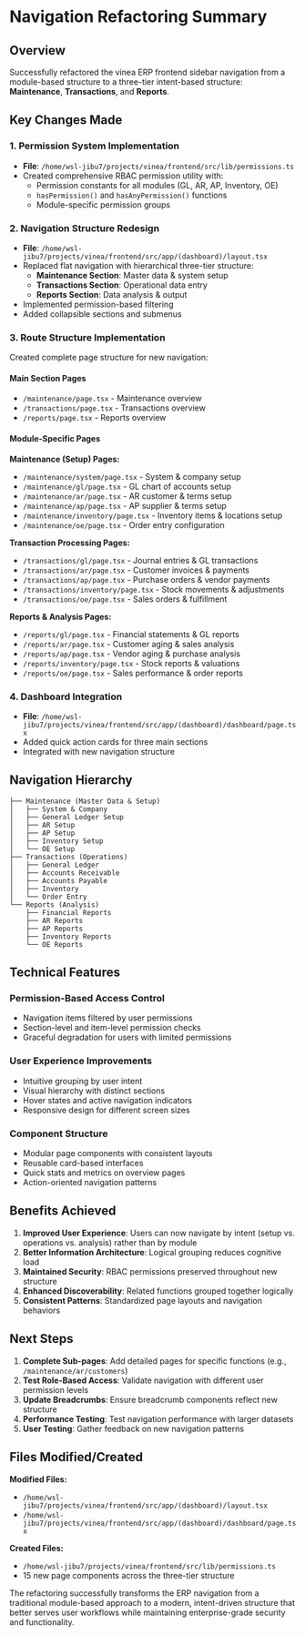 # Navigation Refactoring Summary

## Overview
Successfully refactored the vinea ERP frontend sidebar navigation from a module-based structure to a three-tier intent-based structure: **Maintenance**, **Transactions**, and **Reports**.

## Key Changes Made

### 1. Permission System Implementation
- **File**: `/home/wsl-jibu7/projects/vinea/frontend/src/lib/permissions.ts`
- Created comprehensive RBAC permission utility with:
  - Permission constants for all modules (GL, AR, AP, Inventory, OE)
  - `hasPermission()` and `hasAnyPermission()` functions
  - Module-specific permission groups

### 2. Navigation Structure Redesign
- **File**: `/home/wsl-jibu7/projects/vinea/frontend/src/app/(dashboard)/layout.tsx`
- Replaced flat navigation with hierarchical three-tier structure:
  - **Maintenance Section**: Master data & system setup
  - **Transactions Section**: Operational data entry
  - **Reports Section**: Data analysis & output
- Implemented permission-based filtering
- Added collapsible sections and submenus

### 3. Route Structure Implementation
Created complete page structure for new navigation:

#### Main Section Pages
- `/maintenance/page.tsx` - Maintenance overview
- `/transactions/page.tsx` - Transactions overview  
- `/reports/page.tsx` - Reports overview

#### Module-Specific Pages
**Maintenance (Setup) Pages:**
- `/maintenance/system/page.tsx` - System & company setup
- `/maintenance/gl/page.tsx` - GL chart of accounts setup
- `/maintenance/ar/page.tsx` - AR customer & terms setup
- `/maintenance/ap/page.tsx` - AP supplier & terms setup
- `/maintenance/inventory/page.tsx` - Inventory items & locations setup
- `/maintenance/oe/page.tsx` - Order entry configuration

**Transaction Processing Pages:**
- `/transactions/gl/page.tsx` - Journal entries & GL transactions
- `/transactions/ar/page.tsx` - Customer invoices & payments
- `/transactions/ap/page.tsx` - Purchase orders & vendor payments
- `/transactions/inventory/page.tsx` - Stock movements & adjustments
- `/transactions/oe/page.tsx` - Sales orders & fulfillment

**Reports & Analysis Pages:**
- `/reports/gl/page.tsx` - Financial statements & GL reports
- `/reports/ar/page.tsx` - Customer aging & sales analysis
- `/reports/ap/page.tsx` - Vendor aging & purchase analysis
- `/reports/inventory/page.tsx` - Stock reports & valuations
- `/reports/oe/page.tsx` - Sales performance & order reports

### 4. Dashboard Integration
- **File**: `/home/wsl-jibu7/projects/vinea/frontend/src/app/(dashboard)/dashboard/page.tsx`
- Added quick action cards for three main sections
- Integrated with new navigation structure

## Navigation Hierarchy

```
├── Maintenance (Master Data & Setup)
│   ├── System & Company
│   ├── General Ledger Setup
│   ├── AR Setup
│   ├── AP Setup
│   ├── Inventory Setup
│   └── OE Setup
├── Transactions (Operations)
│   ├── General Ledger
│   ├── Accounts Receivable
│   ├── Accounts Payable
│   ├── Inventory
│   └── Order Entry
└── Reports (Analysis)
    ├── Financial Reports
    ├── AR Reports
    ├── AP Reports
    ├── Inventory Reports
    └── OE Reports
```

## Technical Features

### Permission-Based Access Control
- Navigation items filtered by user permissions
- Section-level and item-level permission checks
- Graceful degradation for users with limited permissions

### User Experience Improvements
- Intuitive grouping by user intent
- Visual hierarchy with distinct sections
- Hover states and active navigation indicators
- Responsive design for different screen sizes

### Component Structure
- Modular page components with consistent layouts
- Reusable card-based interfaces
- Quick stats and metrics on overview pages
- Action-oriented navigation patterns

## Benefits Achieved

1. **Improved User Experience**: Users can now navigate by intent (setup vs. operations vs. analysis) rather than by module
2. **Better Information Architecture**: Logical grouping reduces cognitive load
3. **Maintained Security**: RBAC permissions preserved throughout new structure
4. **Enhanced Discoverability**: Related functions grouped together logically
5. **Consistent Patterns**: Standardized page layouts and navigation behaviors

## Next Steps

1. **Complete Sub-pages**: Add detailed pages for specific functions (e.g., `/maintenance/ar/customers`)
2. **Test Role-Based Access**: Validate navigation with different user permission levels
3. **Update Breadcrumbs**: Ensure breadcrumb components reflect new structure
4. **Performance Testing**: Test navigation performance with larger datasets
5. **User Testing**: Gather feedback on new navigation patterns

## Files Modified/Created

**Modified Files:**
- `/home/wsl-jibu7/projects/vinea/frontend/src/app/(dashboard)/layout.tsx`
- `/home/wsl-jibu7/projects/vinea/frontend/src/app/(dashboard)/dashboard/page.tsx`

**Created Files:**
- `/home/wsl-jibu7/projects/vinea/frontend/src/lib/permissions.ts`
- 15 new page components across the three-tier structure

The refactoring successfully transforms the ERP navigation from a traditional module-based approach to a modern, intent-driven structure that better serves user workflows while maintaining enterprise-grade security and functionality.
